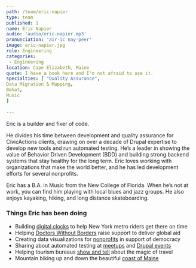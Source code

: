```yaml
---
path: /team/eric-napier
type: team
published: 1
name: Eric Napier
audio: 'audio/eric-napier.mp3'
pronunciation: 'air-ic nay-peer'
image: eric-napier.jpg
role: Engineering
categories:
 - Engineering
location: Cape Elizabeth, Maine
quote: I have a book here and I'm not afraid to use it.
specialties: [ "Quality Assurance",
Data Migration & Mapping,
Behat,
Music
]
  
---
```


Eric is a builder and fixer of code.

He divides his time between development and quality assurance for CivicActions clients, drawing on over a decade of Drupal expertise to develop new tools and run automated testing. He’s a leader in showing the value of Behavior Driven Development (BDD) and building strong backend systems that stay healthy for the long term. Eric loves working with organizations that make the world better, and he has led development efforts for several nonprofits.

Eric has a B.A. in Music from the New College of Florida. When he’s not at work, you can find him playing with local blues and jazz groups. He also enjoys kayaking, hiking, and long distance skateboarding. 



### Things Eric has been doing
* Building [digital clocks](https://dev.acquia.com/blog/using-drupal-8-and-aws-iot-to-power-digital-signage-for-new-yorks-subway-system/01/10/2018/20051?utm_source=drupal-newsletter&utm_medium=email&utm_campaign=drupal-newsletter-20181004) to help New York metro riders get there on time
* Helping [Doctors Without Borders](https://civicactions.com/case-study/msf) raise support to deliver global aid
* Creating data visualizations for [nonprofits](https://rethinkmedia.org/) in support of democracy
* Sharing about automated testing at [meetups](https://groups.drupal.org/node/519205) and [Drupal events](https://www.drupalgovcon.org/drupal-govcon-2016/bdd-strategies-rock-solid-automated-testing-drupal.html)
* Helping tourism bureaus [show and tell](https://www.milespartnership.com/) about the magic of travel
* Mountain biking up and down the beautiful [coast of Maine](https://portlandheadlight.com/) 



